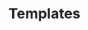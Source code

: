 ---
title: Templates
page_title: Drawer for Blazor | Templates
description: Templates in the Drawer for Blazor
slug: drawer-templates
tags: telerik,blazor,drawer,templates
published: True
position: 12
---
